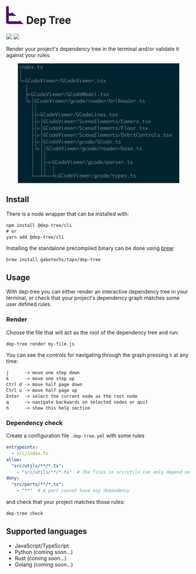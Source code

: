 # <img height="48" src="./docs/dep-tree.svg"> Dep Tree

<p>
<img src="https://coveralls.io/repos/github/gabotechs/dep-tree/badge.svg?branch=main">
<img src="https://img.shields.io/github/v/release/gabotechs/dep-tree?color=%e535abff">
</p>

Render your project's dependency tree in the terminal and/or validate it against your rules.

<center>
    <img width="440" src="docs/demo.gif" alt="Dependency tree render">
</center>

## Install

There is a node wrapper that can be installed with:

```shell
npm install @dep-tree/cli
# or
yarn add @dep-tree/cli
```

Installing the standalone precompiled binary can be done using [brew](https://brew.sh/index_es):
```shell
brew install gabotechs/taps/dep-tree
```

## Usage

With dep-tree you can either render an interactive dependency tree in your terminal, or check
that your project's dependency graph matches some user defined rules.

### Render

Choose the file that will act as the root of the dependency tree and run:

```shell
dep-tree render my-file.js
```

You can see the controls for navigating through the graph pressing `h` at any time:

```
j      -> move one step down
k      -> move one step up
Ctrl d -> move half page down
Ctrl u -> move half page up
Enter  -> select the current node as the root node
q      -> navigate backwards on selected nodes or quit
h      -> show this help section
```

### Dependency check

Create a configuration file `.dep-tree.yml` with some rules

```yml
entrypoints:
  - src/index.ts
allow:
  "src/utils/**/*.ts":
    - "src/utils/**/*.ts"  # The files in src/utils can only depend on other utils
deny:
  "src/ports/**/*.ts":
    - "**"  # A port cannot have any dependency
```

and check that your project matches those rules:

```shell
dep-tree check
```

## Supported languages

- JavaScript/TypeScript
- Python (coming soon...)
- Rust (coming soon...)
- Golang (coming soon...)
